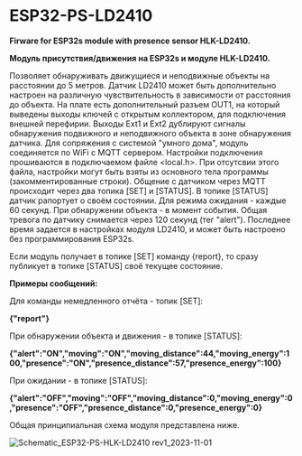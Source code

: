 # ESP32-PS-LD2410
**Firware for ESP32s module with presence sensor HLK-LD2410.**

**Модуль присутствия/движения на ESP32s и модуле HLK-LD2410.**  

Позволяет обнаруживать движущиеся и неподвижные объекты на расстоянии до 5 метров. Датчик LD2410 может быть дополнительно настроен на различную чувствительность в зависимости от расстояния до объекта.
На плате есть дополнительный разъем OUT1, на который выведены выходы ключей с открытым коллектором, для подключения внешней перефирии.  Выходы Ext1 и Ext2 дублируют сигналы обнаружения подвижного и
неподвижного объекта в зоне обнаружения датчика.
Для сопряжения с системой "умного дома", модуль соединяется по WiFi с MQTT сервером. Настройки подключения прошиваются в подключаемом файле <local.h>. При отсутсвии этого файла, настройки могут быть взяты из 
основного тела программы (закомментированные строки).
Общение с датчиком через MQTT происходит через два топика [SET] и [STATUS]. В топике [STATUS] датчик рапортует о своём состоянии. Для режима ожидания - каждые 60 секунд. При обнаружении объекта - в момент события.
Общая тревога по датчику снимается через 120 секунд (тег "alert").  Последнее время задается в настройках модуля LD2410, и может быть настроено без программирования ESP32s.

Если модуль получает в топике [SET] команду {report}, то сразу публикует в топике [STATUS] своё текущее состояние. 

**Примеры сообщений:**

Для команды немедленного отчёта - топик [SET]:

__{"report"}__

При обнаружении объекта и движения - в топике [STATUS]:

__{"alert":"ON","moving":"ON","moving_distance":44,"moving_energy":100,"presence":"ON","presence_distance":57,"presence_energy":100}__

При ожидании - в топике [STATUS]:

__{"alert":"OFF","moving":"OFF","moving_distance":0,"moving_energy":0,"presence":"OFF","presence_distance":0,"presence_energy":0}__

Общая принципиальная схема модуля представлена ниже.

![Schematic_ESP32-PS-HLK-LD2410 rev1_2023-11-01](https://github.com/DrCosha/ESP32-PS-LD2410/assets/80087552/bc56a9ed-4f1f-4886-a324-9e1ee202fa6d)
